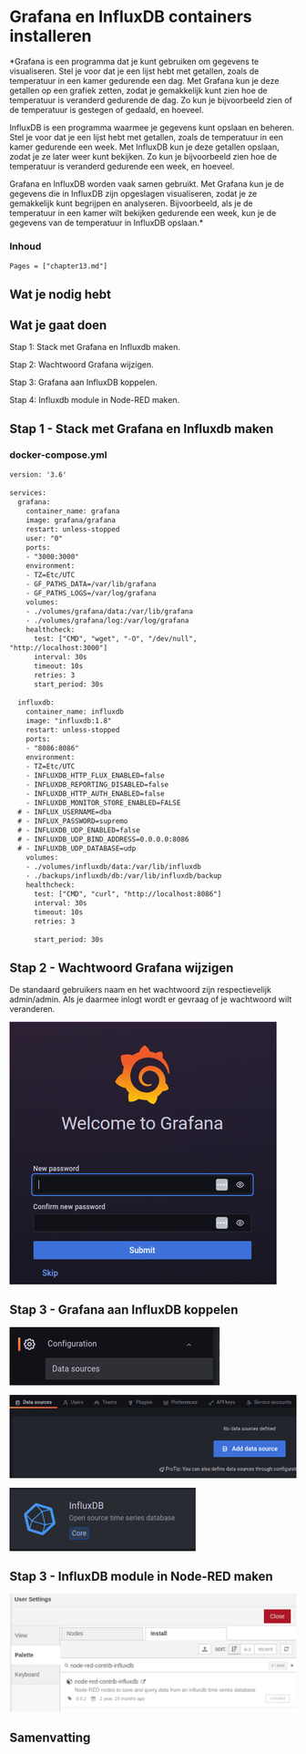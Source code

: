 # Grafana en InfluxDB containers installeren

*Grafana is een programma dat je kunt gebruiken om gegevens te visualiseren. Stel je voor dat je een lijst hebt met getallen, zoals de temperatuur in een kamer gedurende een dag. Met Grafana kun je deze getallen op een grafiek zetten, zodat je gemakkelijk kunt zien hoe de temperatuur is veranderd gedurende de dag. Zo kun je bijvoorbeeld zien of de temperatuur is gestegen of gedaald, en hoeveel.

InfluxDB is een programma waarmee je gegevens kunt opslaan en beheren. Stel je voor dat je een lijst hebt met getallen, zoals de temperatuur in een kamer gedurende een week. Met InfluxDB kun je deze getallen opslaan, zodat je ze later weer kunt bekijken. Zo kun je bijvoorbeeld zien hoe de temperatuur is veranderd gedurende een week, en hoeveel.

Grafana en InfluxDB worden vaak samen gebruikt. Met Grafana kun je de gegevens die in InfluxDB zijn opgeslagen visualiseren, zodat je ze gemakkelijk kunt begrijpen en analyseren. Bijvoorbeeld, als je de temperatuur in een kamer wilt bekijken gedurende een week, kun je de gegevens van de temperatuur in InfluxDB opslaan.*

### Inhoud

```@contents
Pages = ["chapter13.md"]
```

## Wat je nodig hebt

## Wat je gaat doen

Stap 1: Stack met Grafana en Influxdb maken.

Stap 2: Wachtwoord Grafana wijzigen.

Stap 3: Grafana aan InfluxDB koppelen.

Stap 4: Influxdb module in Node-RED maken.

## Stap 1 - Stack met Grafana en Influxdb maken

### docker-compose.yml
```
version: '3.6'

services:
  grafana:
    container_name: grafana
    image: grafana/grafana
    restart: unless-stopped
    user: "0"
    ports:
    - "3000:3000"
    environment:
    - TZ=Etc/UTC
    - GF_PATHS_DATA=/var/lib/grafana
    - GF_PATHS_LOGS=/var/log/grafana
    volumes:
    - ./volumes/grafana/data:/var/lib/grafana
    - ./volumes/grafana/log:/var/log/grafana
    healthcheck:
      test: ["CMD", "wget", "-O", "/dev/null", "http://localhost:3000"]
      interval: 30s
      timeout: 10s
      retries: 3
      start_period: 30s

  influxdb:
    container_name: influxdb
    image: "influxdb:1.8"
    restart: unless-stopped
    ports:
    - "8086:8086"
    environment:
    - TZ=Etc/UTC
    - INFLUXDB_HTTP_FLUX_ENABLED=false
    - INFLUXDB_REPORTING_DISABLED=false
    - INFLUXDB_HTTP_AUTH_ENABLED=false
    - INFLUXDB_MONITOR_STORE_ENABLED=FALSE
  # - INFLUX_USERNAME=dba
  # - INFLUX_PASSWORD=supremo
  # - INFLUXDB_UDP_ENABLED=false
  # - INFLUXDB_UDP_BIND_ADDRESS=0.0.0.0:8086
  # - INFLUXDB_UDP_DATABASE=udp
    volumes:
    - ./volumes/influxdb/data:/var/lib/influxdb
    - ./backups/influxdb/db:/var/lib/influxdb/backup
    healthcheck:
      test: ["CMD", "curl", "http://localhost:8086"]
      interval: 30s
      timeout: 10s
      retries: 3

      start_period: 30s
```
## Stap 2 - Wachtwoord Grafana wijzigen

De standaard gebruikers naam en het wachtwoord zijn respectievelijk admin/admin. Als je daarmee inlogt wordt er gevraag of je wachtwoord wilt veranderen.

![fig_13_1](assets/fig_13_1.png)

## Stap 3 - Grafana aan InfluxDB koppelen

![fig_13_2](assets/fig_13_2.png)

![fig_13_3](assets/fig_13_3.png)

![fig_13_4](assets/fig_13_4.png)

## Stap 3 - InfluxDB module in Node-RED maken

![fig_13_4](assets/fig_13_5.png)

## Samenvatting
